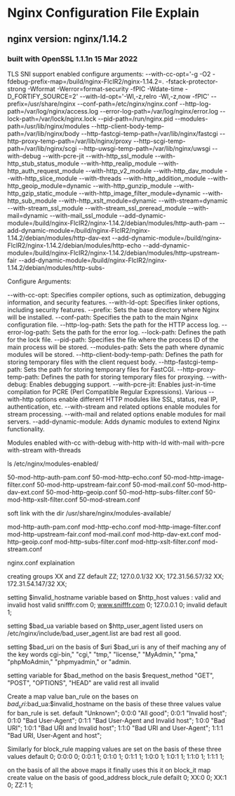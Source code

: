 # Nginx Configuration File Explain 
## nginx version: nginx/1.14.2

### built with OpenSSL 1.1.1n  15 Mar 2022
TLS SNI support enabled
configure arguments: --with-cc-opt='-g -O2 -fdebug-prefix-map=/build/nginx-FlcIR2/nginx-1.14.2=. -fstack-protector-strong -Wformat -Werror=format-security -fPIC -Wdate-time -D_FORTIFY_SOURCE=2' --with-ld-opt='-Wl,-z,relro -Wl,-z,now -fPIC' --prefix=/usr/share/nginx --conf-path=/etc/nginx/nginx.conf --http-log-path=/var/log/nginx/access.log --error-log-path=/var/log/nginx/error.log --lock-path=/var/lock/nginx.lock --pid-path=/run/nginx.pid --modules-path=/usr/lib/nginx/modules --http-client-body-temp-path=/var/lib/nginx/body --http-fastcgi-temp-path=/var/lib/nginx/fastcgi --http-proxy-temp-path=/var/lib/nginx/proxy --http-scgi-temp-path=/var/lib/nginx/scgi --http-uwsgi-temp-path=/var/lib/nginx/uwsgi --with-debug --with-pcre-jit --with-http_ssl_module --with-http_stub_status_module --with-http_realip_module --with-http_auth_request_module --with-http_v2_module --with-http_dav_module --with-http_slice_module --with-threads --with-http_addition_module --with-http_geoip_module=dynamic --with-http_gunzip_module --with-http_gzip_static_module --with-http_image_filter_module=dynamic --with-http_sub_module --with-http_xslt_module=dynamic --with-stream=dynamic --with-stream_ssl_module --with-stream_ssl_preread_module --with-mail=dynamic --with-mail_ssl_module --add-dynamic-module=/build/nginx-FlcIR2/nginx-1.14.2/debian/modules/http-auth-pam --add-dynamic-module=/build/nginx-FlcIR2/nginx-1.14.2/debian/modules/http-dav-ext --add-dynamic-module=/build/nginx-FlcIR2/nginx-1.14.2/debian/modules/http-echo --add-dynamic-module=/build/nginx-FlcIR2/nginx-1.14.2/debian/modules/http-upstream-fair --add-dynamic-module=/build/nginx-FlcIR2/nginx-1.14.2/debian/modules/http-subs-

Configure Arguments:

--with-cc-opt: Specifies compiler options, such as optimization, debugging information, and security features.
--with-ld-opt: Specifies linker options, including security features.
--prefix: Sets the base directory where Nginx will be installed.
--conf-path: Specifies the path to the main Nginx configuration file.
--http-log-path: Sets the path for the HTTP access log.
--error-log-path: Sets the path for the error log.
--lock-path: Defines the path for the lock file.
--pid-path: Specifies the file where the process ID of the main process will be stored.
--modules-path: Sets the path where dynamic modules will be stored.
--http-client-body-temp-path: Defines the path for storing temporary files with the client request body.
--http-fastcgi-temp-path: Sets the path for storing temporary files for FastCGI.
--http-proxy-temp-path: Defines the path for storing temporary files for proxying.
--with-debug: Enables debugging support.
--with-pcre-jit: Enables just-in-time compilation for PCRE (Perl Compatible Regular Expressions).
Various --with-http options enable different HTTP modules like SSL, status, real IP, authentication, etc.
--with-stream and related options enable modules for stream processing.
--with-mail and related options enable modules for mail servers.
--add-dynamic-module: Adds dynamic modules to extend Nginx functionality.


Modules enabled 
with-cc
with-debug
with-http
with-ld
with-mail
with-pcre
with-stream
with-threads

ls /etc/nginx/modules-enabled/

50-mod-http-auth-pam.conf  50-mod-http-echo.conf   50-mod-http-image-filter.conf  50-mod-http-upstream-fair.conf  50-mod-mail.conf
50-mod-http-dav-ext.conf   50-mod-http-geoip.conf  50-mod-http-subs-filter.conf   50-mod-http-xslt-filter.conf    50-mod-stream.conf

soft link with the dir  /usr/share/nginx/modules-available/

mod-http-auth-pam.conf  mod-http-echo.conf   mod-http-image-filter.conf  mod-http-upstream-fair.conf  mod-mail.conf
mod-http-dav-ext.conf   mod-http-geoip.conf  mod-http-subs-filter.conf   mod-http-xslt-filter.conf    mod-stream.conf


nginx.conf explaination

creating groups XX and ZZ
            default           ZZ;
            127.0.0.1/32      XX;
            172.31.56.57/32     XX;
            172.31.54.147/32    XX;

setting $invalid_hostname variable based on $http_host
values : valid and invalid host 
valid     snifffr.com 0; www.snifffr.com 0; 127.0.0.1   0;
invalid default      1;

setting $bad_ua variable based on $http_user_agent
listed users on /etc/nginx/include/bad_user_agent.list are bad rest all good.

setting $bad_uri on the basis of $uri $bad_uri
is any of theif maching any of the key words 
cgi-bin," "cgi," "tmp," "license," "MyAdmin," "pma," "phpMoAdmin," "phpmyadmin," or "admin.

setting variable for $bad_method on the basis $request_method
 "GET", "POST", "OPTIONS", "HEAD" are valid rest all invalid 

Create a map value ban_rule on the bases on $bad_uri:$bad_ua:$invalid_hostname
on the basis of these three values value for ban_rule is set.
            default     "Unknown";
            0:0:0       "All good";
            0:0:1       "Invalid host";
            0:1:0       "Bad User-Agent";
            0:1:1       "Bad User-Agent and Invalid host";
            1:0:0       "Bad URI";
            1:0:1       "Bad URI and Invalid host";
            1:1:0       "Bad URI and User-Agent";
            1:1:1       "Bad URI, User-Agent and host";

Similarly for block_rule mapping values are set on the basis of these three values
            default     0;
            0:0:0       0;
            0:0:1       1;
            0:1:0       1;
            0:1:1       1;
            1:0:0       1;
            1:0:1       1;
            1:1:0       1;
            1:1:1       1;

on the basis of all the above maps it finally uses this it on block_it map create value 
on the basis of good_address block_rule
            defailt     0;
                XX:0    0;
                XX:1    0;
                ZZ:1    1;
